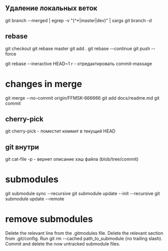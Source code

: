 ## Удаление локальных веток

git branch --merged | egrep -v "(^\*|master|dev)" | xargs git branch -d

## rebase
git checkout <branch>
git rebase master
<resolve conflicts>
git add .
git rebase --continue
git push --force

git rebase --ineractive HEAD~1
r - отредактировать commit-massage


# changes in merge
git merge --no-commit origin/FFMSK-666666
<edit readme.md>
git add docs/readme.md
git commit

## cherry-pick
git cherry-pick <commit-sha> - поместит коммит в текущий HEAD

## git внутри

git cat-file -p <hash> - вернет описание хэш файла (blob/tree/commit)

# submodules
git submodule sync --recursive
git submodule update --init --recursive
git submodule update --remote

# remove submodules
Delete the relevant line from the .gitmodules file.
Delete the relevant section from .git/config.
Run git rm --cached path_to_submodule (no trailing slash).
Commit and delete the now untracked submodule files.
